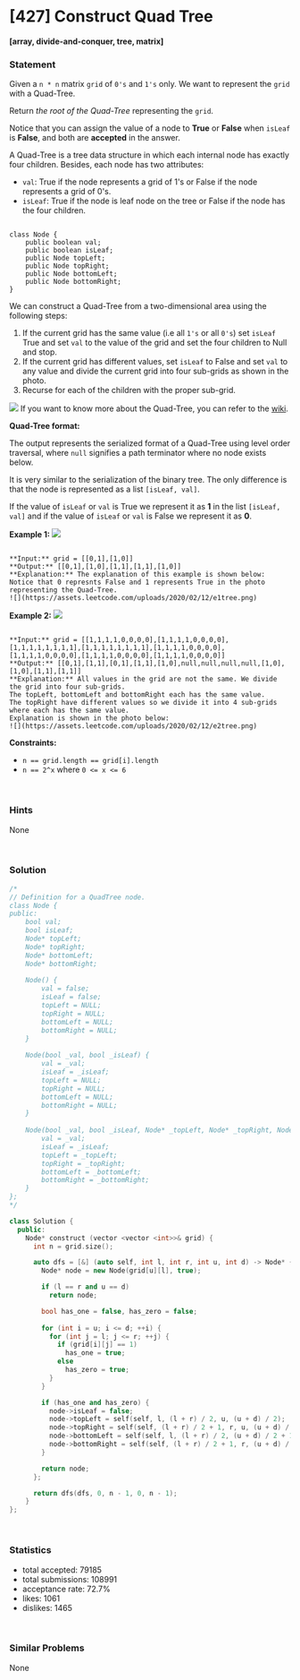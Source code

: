 # [427] Construct Quad Tree

**[array, divide-and-conquer, tree, matrix]**

### Statement

Given a `n * n` matrix `grid` of `0's` and `1's` only. We want to represent the `grid` with a Quad-Tree.

Return *the root of the Quad-Tree* representing the `grid`.

Notice that you can assign the value of a node to **True** or **False** when `isLeaf` is **False**, and both are **accepted** in the answer.

A Quad-Tree is a tree data structure in which each internal node has exactly four children. Besides, each node has two attributes:

* `val`: True if the node represents a grid of 1's or False if the node represents a grid of 0's.
* `isLeaf`: True if the node is leaf node on the tree or False if the node has the four children.



```

class Node {
    public boolean val;
    public boolean isLeaf;
    public Node topLeft;
    public Node topRight;
    public Node bottomLeft;
    public Node bottomRight;
}
```


We can construct a Quad-Tree from a two-dimensional area using the following steps:

1. If the current grid has the same value (i.e all `1's` or all `0's`) set `isLeaf` True and set `val` to the value of the grid and set the four children to Null and stop.
2. If the current grid has different values, set `isLeaf` to False and set `val` to any value and divide the current grid into four sub-grids as shown in the photo.
3. Recurse for each of the children with the proper sub-grid.


![](https://assets.leetcode.com/uploads/2020/02/11/new_top.png)
If you want to know more about the Quad-Tree, you can refer to the [wiki](https://en.wikipedia.org/wiki/Quadtree).

**Quad-Tree format:**

The output represents the serialized format of a Quad-Tree using level order traversal, where `null` signifies a path terminator where no node exists below.

It is very similar to the serialization of the binary tree. The only difference is that the node is represented as a list `[isLeaf, val]`.

If the value of `isLeaf` or `val` is True we represent it as **1** in the list `[isLeaf, val]` and if the value of `isLeaf` or `val` is False we represent it as **0**.


**Example 1:**
![](https://assets.leetcode.com/uploads/2020/02/11/grid1.png)

```

**Input:** grid = [[0,1],[1,0]]
**Output:** [[0,1],[1,0],[1,1],[1,1],[1,0]]
**Explanation:** The explanation of this example is shown below:
Notice that 0 represnts False and 1 represents True in the photo representing the Quad-Tree.
![](https://assets.leetcode.com/uploads/2020/02/12/e1tree.png)

```

**Example 2:**
![](https://assets.leetcode.com/uploads/2020/02/12/e2mat.png)

```

**Input:** grid = [[1,1,1,1,0,0,0,0],[1,1,1,1,0,0,0,0],[1,1,1,1,1,1,1,1],[1,1,1,1,1,1,1,1],[1,1,1,1,0,0,0,0],[1,1,1,1,0,0,0,0],[1,1,1,1,0,0,0,0],[1,1,1,1,0,0,0,0]]
**Output:** [[0,1],[1,1],[0,1],[1,1],[1,0],null,null,null,null,[1,0],[1,0],[1,1],[1,1]]
**Explanation:** All values in the grid are not the same. We divide the grid into four sub-grids.
The topLeft, bottomLeft and bottomRight each has the same value.
The topRight have different values so we divide it into 4 sub-grids where each has the same value.
Explanation is shown in the photo below:
![](https://assets.leetcode.com/uploads/2020/02/12/e2tree.png)

```

**Constraints:**
* `n == grid.length == grid[i].length`
* `n == 2^x` where `0 <= x <= 6`


<br />

### Hints

None

<br />

### Solution

```cpp
/*
// Definition for a QuadTree node.
class Node {
public:
    bool val;
    bool isLeaf;
    Node* topLeft;
    Node* topRight;
    Node* bottomLeft;
    Node* bottomRight;
    
    Node() {
        val = false;
        isLeaf = false;
        topLeft = NULL;
        topRight = NULL;
        bottomLeft = NULL;
        bottomRight = NULL;
    }
    
    Node(bool _val, bool _isLeaf) {
        val = _val;
        isLeaf = _isLeaf;
        topLeft = NULL;
        topRight = NULL;
        bottomLeft = NULL;
        bottomRight = NULL;
    }
    
    Node(bool _val, bool _isLeaf, Node* _topLeft, Node* _topRight, Node* _bottomLeft, Node* _bottomRight) {
        val = _val;
        isLeaf = _isLeaf;
        topLeft = _topLeft;
        topRight = _topRight;
        bottomLeft = _bottomLeft;
        bottomRight = _bottomRight;
    }
};
*/

class Solution {
  public:
    Node* construct (vector <vector <int>>& grid) {
      int n = grid.size();

      auto dfs = [&] (auto self, int l, int r, int u, int d) -> Node* {
        Node* node = new Node(grid[u][l], true);

        if (l == r and u == d)
          return node;

        bool has_one = false, has_zero = false;
        
        for (int i = u; i <= d; ++i) {
          for (int j = l; j <= r; ++j) {
            if (grid[i][j] == 1)
              has_one = true;
            else
              has_zero = true;
          }
        }

        if (has_one and has_zero) {
          node->isLeaf = false;
          node->topLeft = self(self, l, (l + r) / 2, u, (u + d) / 2);
          node->topRight = self(self, (l + r) / 2 + 1, r, u, (u + d) / 2);
          node->bottomLeft = self(self, l, (l + r) / 2, (u + d) / 2 + 1, d);
          node->bottomRight = self(self, (l + r) / 2 + 1, r, (u + d) / 2 + 1, d);
        }

        return node;
      };

      return dfs(dfs, 0, n - 1, 0, n - 1);
    }
};
```

<br />

### Statistics

- total accepted: 79185
- total submissions: 108991
- acceptance rate: 72.7%
- likes: 1061
- dislikes: 1465

<br />

### Similar Problems

None
